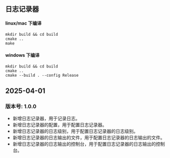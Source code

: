 ## 日志记录器

#### linux/mac 下编译
```shell
mkdir build && cd build
cmake ..
make
```
#### windows 下编译
```shell
mkdir build && cd build
cmake .. 
cmake --build . --config Release
```

## 2025-04-01
### 版本号: 1.0.0
- 新增日志记录器，用于记录日志。
- 新增日志记录器的配置，用于配置日志记录器。
- 新增日志记录器的日志级别，用于配置日志记录器的日志级别。
- 新增日志记录器的日志输出的文件，用于配置日志记录器的日志输出的文件。
- 新增日志记录器的日志输出的控制台，用于配置日志记录器的日志输出的控制台。

